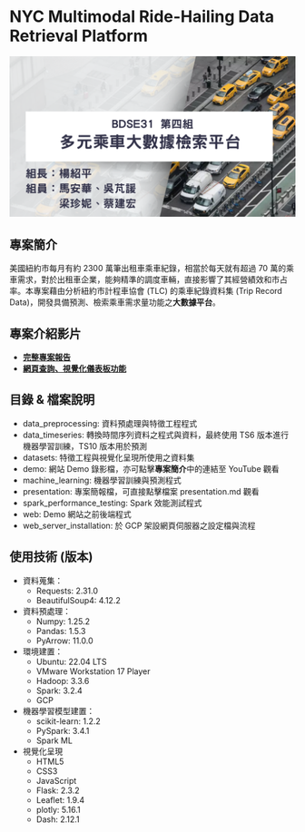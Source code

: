 # NYC Multimodal Ride-Hailing Data Retrieval Platform

![BDSE31_G4](BDSE31_G4.png)

## 專案簡介
美國紐約市每月有約 2300 萬筆出租車乘車紀錄，相當於每天就有超過 70 萬的乘車需求，對於出租車企業，能夠精準的調度車輛，直接影響了其經營績效和市占率。本專案藉由分析紐約市計程車協會 (TLC) 的乘車紀錄資料集 (Trip Record Data)，開發具備預測、檢索乘車需求量功能之**大數據平台**。 

## 專案介紹影片
- **[完整專案報告](https://www.youtube.com/watch?v=-n5lJlV2XCI)**  
- **[網頁查詢、視覺化儀表板功能](https://youtu.be/8SKvn0fmuLI)**

## 目錄 & 檔案說明
- data_preprocessing: 資料預處理與特徵工程程式
- data_timeseries: 轉換時間序列資料之程式與資料，最終使用 TS6 版本進行機器學習訓練，TS10 版本用於預測
- datasets: 特徵工程與視覺化呈現所使用之資料集
- demo: 網站 Demo 錄影檔，亦可點擊**專案簡介**中的連結至 YouTube 觀看
- machine_learning: 機器學習訓練與預測程式
- presentation: 專案簡報檔，可直接點擊檔案 presentation.md 觀看
- spark_performance_testing: Spark 效能測試程式
- web: Demo 網站之前後端程式
- web_server_installation: 於 GCP 架設網頁伺服器之設定檔與流程

## 使用技術 (版本)
- 資料蒐集：
  - Requests: 2.31.0
  - BeautifulSoup4: 4.12.2
- 資料預處理：
  - Numpy: 1.25.2
  - Pandas: 1.5.3
  - PyArrow: 11.0.0
- 環境建置：
  - Ubuntu: 22.04 LTS
  - VMware Workstation 17 Player
  - Hadoop: 3.3.6
  - Spark: 3.2.4
  - GCP
- 機器學習模型建置：
  - scikit-learn: 1.2.2
  - PySpark: 3.4.1
  - Spark ML
- 視覺化呈現
  - HTML5
  - CSS3
  - JavaScript
  - Flask: 2.3.2
  - Leaflet: 1.9.4
  - plotly: 5.16.1
  - Dash: 2.12.1
